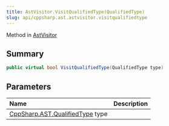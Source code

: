 ```yaml
---
title: AstVisitor.VisitQualifiedType(QualifiedType)
slug: api/cppsharp.ast.astvisitor.visitqualifiedtype
---
```

Method in [AstVisitor](/api/cppsharp/ast/astvisitor)

## Summary



```csharp
public virtual bool VisitQualifiedType(QualifiedType type)
```

## Parameters

|Name|Description|
|:---|:---|
|[CppSharp.AST.QualifiedType](/api/cppsharp/ast/qualifiedtype) type||

